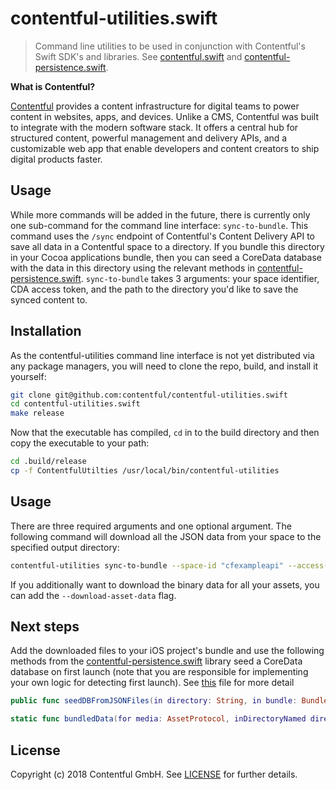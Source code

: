 # contentful-utilities.swift

> Command line utilities to be used in conjunction with Contentful's Swift SDK's and libraries. See [contentful.swift][2] and [contentful-persistence.swift][3].

**What is Contentful?**

[Contentful][1] provides a content infrastructure for digital teams to power content in websites, apps, and devices. Unlike a CMS, Contentful was built to integrate with the modern software stack. It offers a central hub for structured content, powerful management and delivery APIs, and a customizable web app that enable developers and content creators to ship digital products faster.
## Usage

While more commands will be added in the future, there is currently only one sub-command for the command line interface: `sync-to-bundle`. This command uses the `/sync` endpoint of Contentful's Content Delivery API to save all data in a Contentful space to a directory. If you bundle this directory in your Cocoa applications bundle, then you can seed a CoreData database with the data in this directory using the relevant methods in [contentful-persistence.swift][3]. `sync-to-bundle` takes 3 arguments: your space identifier, CDA access token, and the path to the directory you'd like to save the synced content to.

## Installation

As the contentful-utilities command line interface is not yet distributed via any package managers, you will need to clone the repo, build, and install it yourself:

```bash
git clone git@github.com:contentful/contentful-utilities.swift
cd contentful-utilities.swift
make release
```

Now that the executable has compiled, `cd` in to the build directory and then copy the executable to your path:

```bash
cd .build/release
cp -f ContentfulUtilties /usr/local/bin/contentful-utilities
```

## Usage

There are three required arguments and one optional argument. The following command will download all the JSON data from your space to the specified output directory:

```bash
contentful-utilities sync-to-bundle --space-id "cfexampleapi" --access-token "b4c0n73n7fu1" --output .
```

If you additionally want to download the binary data for all your assets, you can add the `--download-asset-data` flag.

## Next steps

Add the downloaded files to your iOS project's bundle and use the following methods from the [contentful-persistence.swift][3] library seed a CoreData database on first launch (note that you are responsible for implementing your own logic for detecting first launch). See [this](https://github.com/contentful/contentful-persistence.swift/blob/master/Sources/ContentfulPersistence/SynchronizationManager%2BSeedDB.swift) file for more detail

```swift
public func seedDBFromJSONFiles(in directory: String, in bundle: Bundle) throws

static func bundledData(for media: AssetProtocol, inDirectoryNamed directory: String, in bundle: Bundle) -> Data?
```


## License

Copyright (c) 2018 Contentful GmbH. See [LICENSE](LICENSE) for further details.

[1]: https://www.contentful.com
[2]: https://github.com/contentful/contentful.swift
[3]: https://github.com/contentful/contentful-persistence.swift
